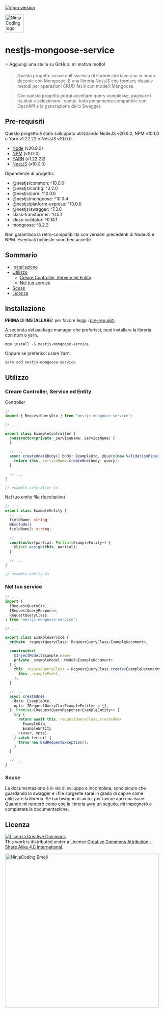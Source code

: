 [![npm version](https://badge.fury.io/js/nestjs-mongoose-service.svg)](https://badge.fury.io/js/nestjs-mongoose-service)

<a href="https://ninjacoding.it/">
     <img src="https://raw.githubusercontent.com/carminemilieni/ninjacoding-commons/main/ninjacoding-primary-logo.svg" alt="NinjaCoding logo" title="NinjaCoding" height="60" />
</a>

# nestjs-mongoose-service

⭐️ Aggiungi una stella su GitHub: mi motiva molto!

> Questo progetto nasce dall'assenza di librerie che lavorano in modo decente con Mongoose.
> È una libreria NestJS che fornisce classi e metodi per operazioni CRUD facili con modelli Mongoose.
>
>
> Con questo progetto potrai accettare query complesse, paginare i risultati e selezionare i campi, tutto pienamente
> compatibile con OpenAPI e la generazione dello Swagger.

## Pre-requisiti

Questo progetto è stato sviluppato
utilizzando NodeJS v20.9.0, NPM v10.1.0 o Yarn v1.22.22 e NestJS v10.0.0.

- [Node](http://nodejs.org/) (v20.9.0)
- [NPM](https://npmjs.org/) (v10.1.0)
- [YARN](https://yarnpkg.com/) (v1.22.22)
- [NestJS](https://nestjs.com/) (v10.0.0)

Dipendenze di progetto:

- @nestjs/common: ^10.0.0
- @nestjs/config: ^3.2.0
- @nestjs/core: ^10.0.0
- @nestjs/mongoose: ^10.0.4
- @nestjs/platform-express: ^10.0.0
- @nestjs/swagger: ^7.3.0
- class-transformer: ^0.5.1
- class-validator: ^0.14.1
- mongoose: ^8.2.3

Non garantisco la retro-compatibilità con versioni precedenti di NodeJS e NPM.
Eventuali richieste sono ben accette.

## Sommario

- [Installazione](#installazione)
- [Utilizzo](#utilizzo)
    - [Creare Controller, Service ed Entity](#creare-controller-service-ed-entity)
    - [Nel tuo service](#nel-tuo-service)
- [Scuse](#scuse)
- [Licenza](#licenza)

## Installazione

**PRIMA DI INSTALLARE:** per favore leggi i [pre-requisiti](#pre-requisiti)

A seconda del package manager che preferisci, puoi installare la libreria con npm o yarn.

```shell
npm install -S nestjs-mongoose-service
```

Oppure se preferisci usare Yarn:

```shell
yarn add nestjs-mongoose-service
```

## Utilizzo

### Creare Controller, Service ed Entity

Controller

```ts
// ...
import { RequestQueryDto } from 'nestjs-mongoose-service';

// ...

export class ExampleController {
  constructor(private _serviceName: ServiceName) {
  }

  // ...
  async createOne(@Body() body: ExampleDto, @Query(new ValidationPipe({ transform: true })) query: RequestQueryDto) {
    return this._serviceName.createOne(body, query);
  }

  // ...
}

// example.controller.ts
```

Nel tuo entity file (facoltativo)

```ts
// ...
export class ExampleEntity {
  // ...
  fieldName: string;
  @Exclude()
  fieldName2: string;

  // ...
  constructor(partial: Partial<ExampleEntity>) {
    Object.assign(this, partial);
  }

  // ...
}

// example.entity.ts

```

### Nel tuo service

```ts
// ...
import {
  IRequestQueryCtx,
  IRequestQueryResponse,
  RequestQueryClass,
} from 'nestjs-mongoose-service';

// ...

export class ExampleService {
  private _requestQueryClass: RequestQueryClass<ExampleDocument>;

  constructor(
    @InjectModel(Example.name)
    private _exampleModel: Model<ExampleDocument>
  ) {
    this._requestQueryClass = RequestQueryClass.create<ExampleDocument>(
      this._exampleModel,
    );
  }

  // ...
  async createOne(
    data: ExampleDto,
    opts: IRequestQueryCtx<ExampleEntity> = {},
  ): Promise<IRequestQueryResponse<ExampleEntity>> {
    try {
      return await this._requestQueryClass.createOne<
        ExampleDto,
        ExampleEntity
      >(user, opts);
    } catch (error) {
      throw new BadRequestException();
    }
  }

  // ...
}
```

### Scuse

La documentazione è in via di sviluppo e incompleta, sono sicuro che guardando lo swagger e i file sorgente
sarai in grado di capire come utilizzare la libreria.
Se hai bisogno di aiuto, per favore apri una issue.
Quando mi renderò conto che la libreria avrà un seguito, mi impegnerò a completare la documentazione.

## Licenza

<a rel="license" href="http://creativecommons.org/licenses/by-sa/4.0/"><img alt="Licenza Creative Commons" style="border-width:0" src="https://i.creativecommons.org/l/by-sa/4.0/88x31.png" /></a><br />
This work is distributed under a License <a rel="license" href="http://creativecommons.org/licenses/by-sa/4.0/">Creative
Commons Attribution - Share Alike 4.0 International</a>.

<a href="https://ninjacoding.it/">
     <img src="https://raw.githubusercontent.com/carminemilieni/ninjacoding-commons/main/emoji-2.png" alt="NinjaCoding Emoji" title="Emoji" height="500" />
</a>
